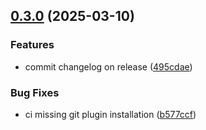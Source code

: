 ## [0.3.0](https://github.com/xebis-test/sem-rel/compare/v0.2.0...v0.3.0) (2025-03-10)

### Features

* commit changelog on release ([495cdae](https://github.com/xebis-test/sem-rel/commit/495cdae9a68cf46732493ddfbd3a70e342149e51))

### Bug Fixes

* ci missing git plugin installation ([b577ccf](https://github.com/xebis-test/sem-rel/commit/b577ccfd6f7a2caf2583558dc1d8be7a20a83600))
